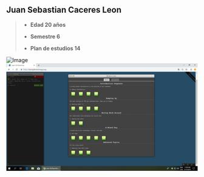 ## Juan Sebastian Caceres Leon 
   > - **Edad 20 años**
   >
   > - **Semestre 6**
   >
   > - **Plan de estudios 14**
   
 ![Image](https://images.clarin.com/2019/06/29/eclipse-total-de-sol-foto___aVMgrb9Eo_1256x620__1.jpg)
 ![Image](https://github.com/sroll835/LABORATORIO01/blob/master/main.png?raw=true)
 
